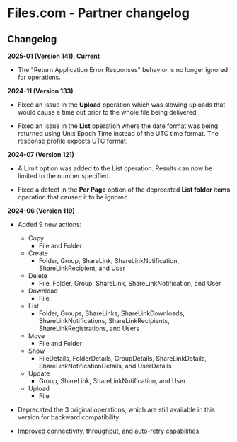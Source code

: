 # Files.com - Partner changelog 

<head>
  <meta name="guidename" content="Integration"/>
  <meta name="context" content="GUID-09c6c0bb-123c-48af-9790-f89d16516063"/>
</head>

## Changelog

**2025-01 (Version 141), Current**

- The "Return Application Error Responses" behavior is no longer ignored for operations.

**2024-11 (Version 133)**

- Fixed an issue in the **Upload** operation which was slowing uploads that would cause a time out prior to the whole file being delivered.

- Fixed an issue in the **List** operation where the date format was being returned using Unix Epoch Time instead of the UTC time format. The response profile expects UTC format.

**2024-07 (Version 121)**

- A Limit option was added to the List operation. Results can now be limited to the number specified.

- Fixed a defect in the **Per Page** option of the deprecated **List folder items** operation that caused it to be ignored.

**2024-06 (Version 119)**

- Added 9 new actions:
    - Copy
        - File and Folder
    - Create
        - Folder, Group, ShareLink, ShareLinkNotification, ShareLinkRecipient, and User
    - Delete
        - File, Folder, Group, ShareLink, ShareLinkNotification, and User
    - Download
        - File
    - List
        - Folder, Groups, ShareLinks, ShareLinkDownloads, ShareLinkNotifications, ShareLinkRecipients, ShareLinkRegistrations, and Users
    - Move
        - File and Folder
    - Show
        - FileDetails, FolderDetails, GroupDetails, ShareLinkDetails, ShareLinkNotificationDetails, and UserDetails
    - Update
        - Group, ShareLink, ShareLinkNotification, and User
    - Upload
        - File
- Deprecated the 3 original operations, which are still available in this version for backward compatibility.

- Improved connectivity, throughput, and auto-retry capabilities.